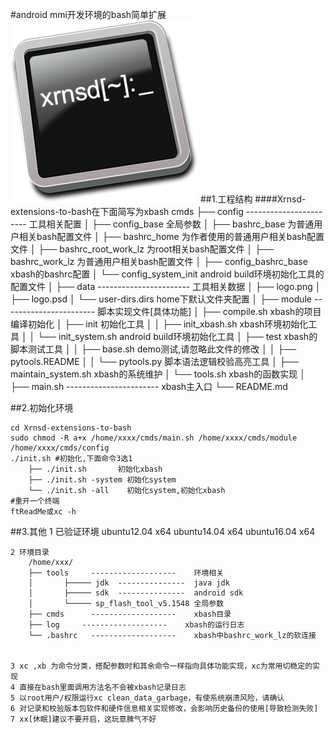 #android mmi开发环境的bash简单扩展
![Logo](data/logo.png)
##1.工程结构
####Xrnsd-extensions-to-bash在下面简写为xbash
	cmds
	├── config	-----------------------	工具相关配置
	│		├── config_base					全局参数
	│		├── bashrc_base					为普通用户相关bash配置文件
	│		├── bashrc_home					为作者使用的普通用户相关bash配置文件
	│		├── bashrc_root_work_lz			为root相关bash配置文件
	│		├── bashrc_work_lz				为普通用户相关bash配置文件
	│		├── config_bashrc_base			xbash的bashrc配置
	│		└── config_system_init			android build环境初始化工具的配置文件
	│
	├── data	-----------------------	工具相关数据
	│		├── logo.png
	│		├── logo.psd
	│		└── user-dirs.dirs				home下默认文件夹配置
	│
	├── module	-----------------------	脚本实现文件[具体功能]
	│		├── compile.sh					xbash的项目编译初始化
	│		├── init							初始化工具
	│		│		├── init_xbash.sh			  xbash环境初始化工具
	│		│		└── init_system.sh		  android build环境初始化工具
	│		├── test							xbash的脚本测试工具
	│		│		├── base.sh				  demo测试,请忽略此文件的修改
	│		│		├── pytools.README
	│		│		└── pytools.py			  脚本语法逻辑校验高亮工具
	│		├── maintain_system.sh			xbash的系统维护
	│		└── tools.sh						xbash的函数实现
	│
	├── main.sh	-----------------------	xbash主入口
	└── README.md

##2.初始化环境

	cd Xrnsd-extensions-to-bash
	sudo chmod -R a+x /home/xxxx/cmds/main.sh /home/xxxx/cmds/module /home/xxxx/cmds/config
	./init.sh #初始化,下面命令3选1		
		├── ./init.sh 	    初始化xbash
		├── ./init.sh -system 初始化system
		└── ./init.sh -all    初始化system,初始化xbash
	#重开一个终端	
	ftReadMe或xc -h

##3.其他
	1 已验证环境
		ubuntu12.04 x64
		ubuntu14.04 x64
		ubuntu16.04 x64

	2 环境目录
		/home/xxx/
		├── tools     -------------------    环境相关
		│	    ├───── jdk  ---------------  java jdk
		│	    ├───── sdk  ---------------  android sdk
		│	    └───── sp_flash_tool_v5.1548 全局参数
		├── cmds      -------------------    xbash目录
		├── log     -------------------    xbash的运行日志
		└── .bashrc   -------------------    xbash中bashrc_work_lz的软连接
		

	3 xc ,xb 为命令分类，搭配参数时和其余命令一样指向具体功能实现，xc为常用切稳定的实现
	4 直接在bash里面调用方法名不会被xbash记录日志
	5 以root用户/权限运行xc clean_data_garbage，有使系统崩溃风险，请确认
	6 对记录和校验版本包软件和硬件信息相关实现修改，会影响历史备份的使用[导致检测失败]
	7 xx[休眠]建议不要开启，这玩意脾气不好
